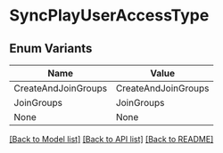 # SyncPlayUserAccessType

## Enum Variants

| Name | Value |
|---- | -----|
| CreateAndJoinGroups | CreateAndJoinGroups |
| JoinGroups | JoinGroups |
| None | None |


[[Back to Model list]](../README.md#documentation-for-models) [[Back to API list]](../README.md#documentation-for-api-endpoints) [[Back to README]](../README.md)


